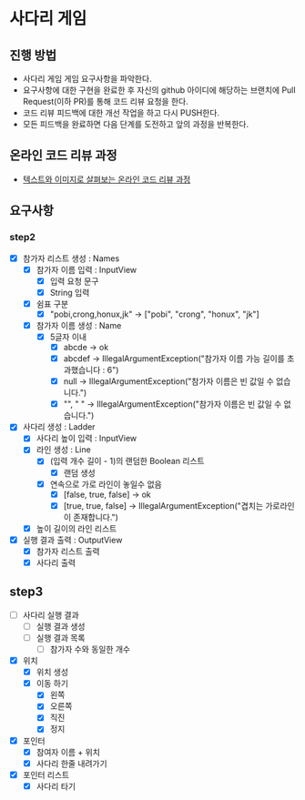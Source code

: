 # 사다리 게임
## 진행 방법
* 사다리 게임 게임 요구사항을 파악한다.
* 요구사항에 대한 구현을 완료한 후 자신의 github 아이디에 해당하는 브랜치에 Pull Request(이하 PR)를 통해 코드 리뷰 요청을 한다.
* 코드 리뷰 피드백에 대한 개선 작업을 하고 다시 PUSH한다.
* 모든 피드백을 완료하면 다음 단계를 도전하고 앞의 과정을 반복한다.

## 온라인 코드 리뷰 과정
* [텍스트와 이미지로 살펴보는 온라인 코드 리뷰 과정](https://github.com/nextstep-step/nextstep-docs/tree/master/codereview)

## 요구사항
### step2
- [x] 참가자 리스트 생성 : Names
  - [x] 참가자 이름 입력 : InputView
    - [x] 입력 요청 문구
    - [x] String 입력
  - [x] 쉼표 구분
    - [x] "pobi,crong,honux,jk" -> ["pobi", "crong", "honux", "jk"]
  - [x] 참가자 이름 생성 : Name
    - [x] 5글자 이내
      - [x] abcde -> ok
      - [x] abcdef -> IllegalArgumentException("참가자 이름 가능 길이를 초과했습니다 : 6")
      - [x] null -> IllegalArgumentException("참가자 이름은 빈 값일 수 없습니다.")
      - [x] "", " " -> IllegalArgumentException("참가자 이름은 빈 값일 수 없습니다.")
- [x] 사다리 생성 : Ladder
  - [x] 사다리 높이 입력 : InputView
  - [x] 라인 생성 : Line
    - [x] (입력 개수 길이 - 1)의 랜덤한 Boolean 리스트
      - [x] 랜덤 생성
    - [x] 연속으로 가로 라인이 놓일수 없음
      - [x] [false, true, false] -> ok
      - [x] [true, true, false] -> IllegalArgumentException("겹치는 가로라인이 존재합니다.")
  - [x] 높이 길이의 라인 리스트
- [x] 실행 결과 출력 : OutputView
  - [x] 참가자 리스트 출력
  - [x] 사다리 출력

## step3
- [ ] 사다리 실행 결과
  - [ ] 실행 결과 생성
  - [ ] 실행 결과 목록
    - [ ] 참가자 수와 동일한 개수
- [x] 위치
  - [x] 위치 생성
  - [x] 이동 하기
    - [x] 왼쪽
    - [x] 오른쪽
    - [x] 직진
    - [x] 정지
- [x] 포인터
  - [x] 참여자 이름 + 위치
  - [x] 사다리 한줄 내려가기
- [x] 포인터 리스트
  - [x] 사다리 타기
